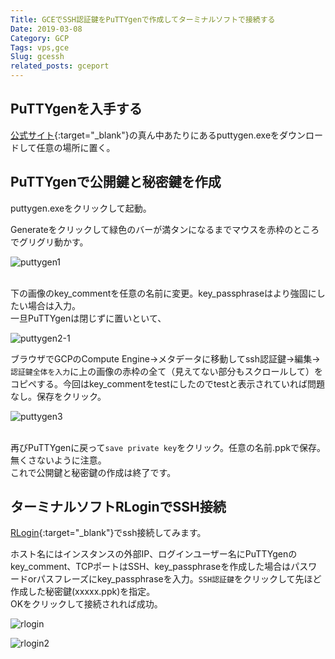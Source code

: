 ```yaml
---
Title: GCEでSSH認証鍵をPuTTYgenで作成してターミナルソフトで接続する
Date: 2019-03-08
Category: GCP
Tags: vps,gce
Slug: gcessh
related_posts: gceport
---
```


## PuTTYgenを入手する

[公式サイト](https://www.chiark.greenend.org.uk/~sgtatham/putty/latest.html){:target="_blank"}の真ん中あたりにあるputtygen.exeをダウンロードして任意の場所に置く。<br>

## PuTTYgenで公開鍵と秘密鍵を作成

puttygen.exeをクリックして起動。

Generateをクリックして緑色のバーが満タンになるまでマウスを赤枠のところでグリグリ動かす。<br>

![puttygen1](../../../images/puttygen1.jpg)

<br>下の画像のkey_commentを任意の名前に変更。key_passphraseはより強固にしたい場合は入力。<br>
一旦PuTTYgenは閉じずに置いといて、<br>

![puttygen2-1](../../../images/puttygen2-1.jpg)

ブラウザでGCPのCompute Engine→メタデータに移動してssh認証鍵→編集→`認証鍵全体を入力`に上の画像の赤枠の全て（見えてない部分もスクロールして）をコピペする。今回はkey_commentをtestにしたのでtestと表示されていれば問題なし。保存をクリック。<br>

![puttygen3](../../../images/puttygen3.jpg)

<br>再びPuTTYgenに戻って`save private key`をクリック。任意の名前.ppkで保存。無くさないように注意。<br>
これで公開鍵と秘密鍵の作成は終了です。<br>

## ターミナルソフトRLoginでSSH接続

[RLogin](http://nanno.dip.jp/softlib/man/rlogin/){:target="_blank"}でssh接続してみます。

ホスト名にはインスタンスの外部IP、ログインユーザー名にPuTTYgenのkey_comment、TCPポートはSSH、key_passphraseを作成した場合はパスワードorパスフレーズにkey_passphraseを入力。`SSH認証鍵`をクリックして先ほど作成した秘密鍵(xxxxx.ppk)を指定。<br>
OKをクリックして接続されれば成功。

![rlogin](../../../images/rlogin.jpg)<br>

![rlogin2](../../../images/rlogin2.jpg)
